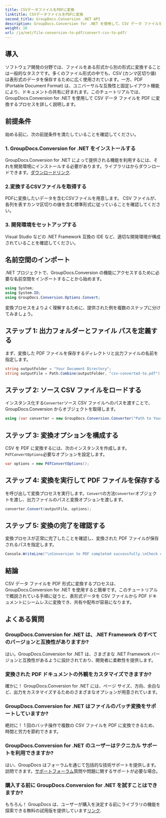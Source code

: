 ```yaml
---
title: CSVデータファイルをPDFに変換
linktitle: CSVデータファイルをPDFに変換
second_title: GroupDocs.Conversion .NET API
description: GroupDocs.Conversion for .NET を使用して、CSV データ ファイルを PDF に簡単に変換する方法を学びます。ステップバイステップのガイドに従ってください。
weight: 16
url: /ja/net/file-conversion-to-pdf/convert-csv-to-pdf/
---
```

## 導入
ソフトウェア開発の分野では、ファイルをある形式から別の形式に変換することは一般的なタスクです。多くのファイル形式の中でも、CSV (カンマ区切り値) は表形式のデータを保存するために広く使用されています。一方、PDF (Portable Document Format) は、ユニバーサルな互換性と固定レイアウト機能により、ドキュメントの共有に好まれます。このチュートリアルでは、GroupDocs.Conversion for .NET を使用して CSV データ ファイルを PDF に変換するプロセスを詳しく説明します。
## 前提条件
始める前に、次の前提条件を満たしていることを確認してください。
### 1. GroupDocs.Conversion for .NET をインストールする
 GroupDocs.Conversion for .NET によって提供される機能を利用するには、それを開発環境にインストールする必要があります。ライブラリはからダウンロードできます。[ダウンロードリンク](https://releases.groupdocs.com/conversion/net/).
### 2.変換するCSVファイルを取得する
PDFに変換したいデータを含むCSVファイルを用意します。 CSV ファイルが、各列を表すカンマ区切りの値を含む標準形式に従っていることを確認してください。
### 3. 開発環境をセットアップする
Visual Studio などの .NET Framework 互換の IDE など、適切な開発環境が構成されていることを確認してください。

## 名前空間のインポート
.NET プロジェクトで、GroupDocs.Conversion の機能にアクセスするために必要な名前空間をインポートすることから始めます。
```csharp
using System;
using System.IO;
using GroupDocs.Conversion.Options.Convert;
```

変換プロセスをよりよく理解するために、提供された例を複数のステップに分けてみましょう。
## ステップ 1: 出力フォルダーとファイル パスを定義する
まず、変換した PDF ファイルを保存するディレクトリと出力ファイルの名前を指定します。
```csharp
string outputFolder = "Your Document Directory";
string outputFile = Path.Combine(outputFolder, "csv-converted-to.pdf");
```
## ステップ 2: ソース CSV ファイルをロードする
インスタンス化する`Converter`ソース CSV ファイルへのパスを渡すことで、GroupDocs.Conversion からオブジェクトを取得します。
```csharp
using (var converter = new GroupDocs.Conversion.Converter("Path to Your CSV File"))
```
## ステップ 3: 変換オプションを構成する
 CSV を PDF に変換するには、次のインスタンスを作成します。`PdfConvertOptions`必要なオプションを設定します。
```csharp
var options = new PdfConvertOptions();
```
## ステップ 4: 変換を実行して PDF ファイルを保存する
を呼び出して変換プロセスを実行します。`Convert`の方法`Converter`オブジェクトを渡し、出力ファイルのパスと変換オプションを渡します。
```csharp
converter.Convert(outputFile, options);
```
## ステップ 5: 変換の完了を確認する
変換プロセスが正常に完了したことを確認し、変換された PDF ファイルが保存されるパスを指定します。
```csharp
Console.WriteLine("\nConversion to PDF completed successfully.\nCheck output in {0}", outputFolder);
```

## 結論
CSV データ ファイルを PDF 形式に変換するプロセスは、GroupDocs.Conversion for .NET を使用すると簡単です。このチュートリアルで概説されている手順に従うと、表形式データを CSV ファイルから PDF ドキュメントにシームレスに変換でき、共有や配布が容易になります。
## よくある質問
### GroupDocs.Conversion for .NET は、.NET Framework のすべてのバージョンと互換性がありますか?
はい。GroupDocs.Conversion for .NET は、さまざまな .NET Framework バージョンと互換性があるように設計されており、開発者に柔軟性を提供します。
### 変換された PDF ドキュメントの外観をカスタマイズできますか?
確かに！ GroupDocs.Conversion for .NET には、ページ サイズ、方向、余白など、出力をカスタマイズするためのさまざまなオプションが用意されています。
### GroupDocs.Conversion for .NET はファイルのバッチ変換をサポートしていますか?
絶対に！ 1 回のバッチ操作で複数の CSV ファイルを PDF に変換できるため、時間と労力を節約できます。
### GroupDocs.Conversion for .NET のユーザーはテクニカル サポートを利用できますか?
はい、GroupDocs はフォーラムを通じて包括的な技術サポートを提供します。訪問できます。[サポートフォーラム](https://forum.groupdocs.com/c/conversion/11)質問や問題に関するサポートが必要な場合。
### 購入する前に GroupDocs.Conversion for .NET を試すことはできますか?
もちろん！ GroupDocs は、ユーザーが購入を決定する前にライブラリの機能を探索できる無料の試用版を提供しています[リンク](https://releases.groupdocs.com/conversion/net/).